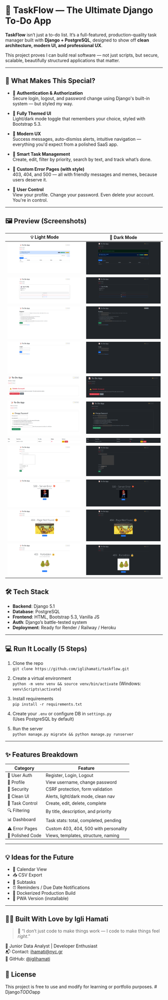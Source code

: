 # 🧠 TaskFlow — The Ultimate Django To-Do App

**TaskFlow** isn’t just a to-do list. It’s a full-featured, production-quality task manager built with **Django + PostgreSQL**, designed to show off **clean architecture, modern UI, and professional UX**.

This project proves I can build real software — not just scripts, but secure, scalable, beautifully structured applications that matter.

---

## 🚀 What Makes This Special?

- 🔐 **Authentication & Authorization**  
  Secure login, logout, and password change using Django's built-in system — but styled my way.

- 🎨 **Fully Themed UI**  
  Light/dark mode toggle that remembers your choice, styled with Bootstrap 5.3.

- 🧭 **Modern UX**  
  Success messages, auto-dismiss alerts, intuitive navigation — everything you'd expect from a polished SaaS app.

- 📝 **Smart Task Management**  
  Create, edit, filter by priority, search by text, and track what’s done.

- 🧼 **Custom Error Pages (with style)**  
  403, 404, and 500 — all with friendly messages and memes, because users deserve it.

- 🧍 **User Control**  
  View your profile. Change your password. Even delete your account. You're in control.

--- 

## 🖼 Preview (Screenshots)
| 💡 Light Mode | 🌙 Dark Mode |
|--------------|-------------|
| ![Light](screenshots/home_light.png) | ![Dark](screenshots/home_dark.png) |
| ![Light](screenshots/profile_light.png) | ![Dark](screenshots/profile_dark.png) |
| ![Light](screenshots/register_light.png) | ![Dark](screenshots/register_dark.png) |
| ![Light](screenshots/login_light.png) | ![Dark](screenshots/login_dark.png) |
| ![Light](screenshots/delete_account_light.png) | ![Dark](screenshots/delete_account_dark.png) |
| ![Light](screenshots/change_password_light.png) | ![Dark](screenshots/change_password_dark.png) |
| ![Light](screenshots/after_add_task_light.png) | ![Dark](screenshots/after_add_task_dark.png) |
| ![Light](screenshots/add_task_light.png) | ![Dark](screenshots/add_task_dark.png) |
| ![Light](screenshots/500_light.png) | ![Dark](screenshots/500_dark.png) |
| ![Light](screenshots/404_light.png) | ![Dark](screenshots/404_dark.png) |
| ![Light](screenshots/403_light.png) | ![Dark](screenshots/403_dark.png) |

## 🛠 Tech Stack

- **Backend**: Django 5.1
- **Database**: PostgreSQL
- **Frontend**: HTML, Bootstrap 5.3, Vanilla JS
- **Auth**: Django’s battle-tested system
- **Deployment**: Ready for Render / Railway / Heroku

---

## 💻 Run It Locally (5 Steps)

1. Clone the repo  
   `git clone https://github.com/iglihamati/taskflow.git`

2. Create a virtual environment  
   `python -m venv venv && source venv/bin/activate` (Windows: `venv\Scripts\activate`)

3. Install requirements  
   `pip install -r requirements.txt`

4. Create your `.env` or configure DB in `settings.py`  
   (Uses PostgreSQL by default)

5. Run the server  
   `python manage.py migrate && python manage.py runserver`

---

## ✨ Features Breakdown

| Category         | Feature                              |
|------------------|---------------------------------------|
| 👥 User Auth      | Register, Login, Logout              |
| 🧍 Profile        | View username, change password       |
| 🔐 Security       | CSRF protection, form validation     |
| 🧹 Clean UI       | Alerts, light/dark mode, clean nav   |
| 📂 Task Control   | Create, edit, delete, complete       |
| 🔍 Filtering      | By title, description, and priority  |
| 📊 Dashboard      | Task stats: total, completed, pending|
| ⚠️ Error Pages    | Custom 403, 404, 500 with personality|
| 🧼 Polished Code  | Views, templates, structure, naming  |

---

## 💡 Ideas for the Future

- 📅 Calendar View  
- 📥 CSV Export  
- 🧩 Subtasks  
- ⏰ Reminders / Due Date Notifications  
- 🚀 Dockerized Production Build  
- 📲 PWA Version (installable)

---

## 🧑‍💻 Built With Love by Igli Hamati

> 💬 “I don’t just code to make things work — I code to make things feel *right*.”

📍 Junior Data Analyst | Developer Enthusiast  
📬 Contact: [ihamati@nyc.gr](mailto:ihamati@nyc.gr)  
🔗 GitHub: [@iglihamati](https://github.com/TeddyDaps?tab=repositories)

## 🪪 License

This project is free to use and modify for learning or portfolio purposes. 
#   D j a n g o _ T O D O _ a p p 
 
 